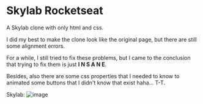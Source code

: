 # Skylab Rocketseat

A Skylab clone with only html and css.

I did my best to make the clone look like the original page, but there are still some alignment errors.

For a while, I still tried to fix these problems, but I came to the conclusion that trying to fix them is just **I N S A N E**.

Besides, also there are some css properties that I needed to know to animated some buttons that I didn't know that exist haha... T-T.

Skylab:
![image](https://user-images.githubusercontent.com/47838241/77366124-1cf98e80-6d36-11ea-92f7-434ca40b5fc9.png)

